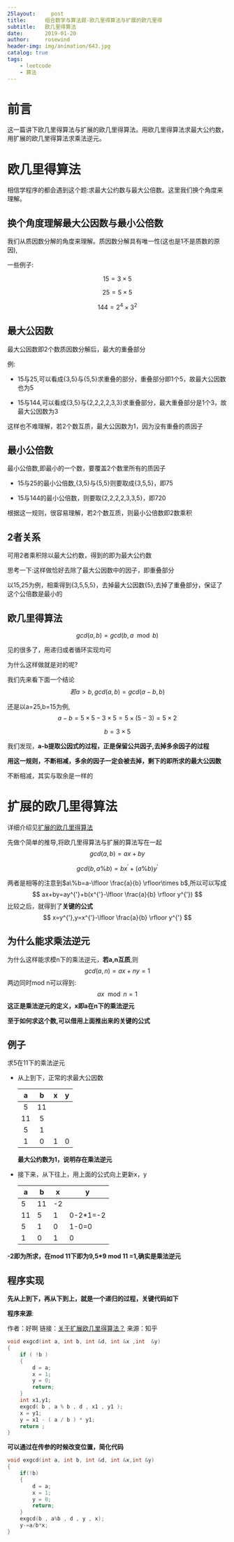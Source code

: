 ```yaml
---
25layout:     post
title:      组合数学与算法题-欧几里得算法与扩展的欧几里得
subtitle:   欧几里得算法
date:       2019-01-20
author:     rosewind
header-img: img/animation/643.jpg
catalog: true
tags:
    - leetcode
    - 算法
---
```


# 前言

这一篇讲下欧几里得算法与扩展的欧几里得算法。用欧几里得算法求最大公约数，用扩展的欧几里得算法求乘法逆元。

#  欧几里得算法

相信学程序的都会遇到这个题:求最大公约数与最大公倍数。这里我们换个角度来理解。

## 换个角度理解最大公因数与最小公倍数

我们从质因数分解的角度来理解。质因数分解具有唯一性(这也是1不是质数的原因),

一些例子:

$$
15 = 3 \times 5
$$

$$
25 = 5 \times 5
$$

$$
144 = 2^4 \times 3^2
$$



## 最大公因数

最大公因数即2个数质因数分解后，最大的重叠部分

例:

- 15与25,可以看成{3,5}与{5,5}求重叠的部分，重叠部分即1个5，故最大公因数也为5

- 15与144,可以看成{3,5}与{2,2,2,2,3,3}求重叠部分，最大重叠部分是1个3，故最大公因数为3

这样也不难理解，若2个数互质，最大公因数为1，因为没有重叠的质因子

## 最小公倍数

最小公倍数,即最小的一个数，要覆盖2个数里所有的质因子

- 15与25的最小公倍数,{3,5}与{5,5}则要取成{3,5,5}，即75

- 15与144的最小公倍数，则要取{2,2,2,2,3,3,5}，即720

根据这一规则，很容易理解，若2个数互质，则最小公倍数即2数乘积

## 2者关系

可用2者乘积除以最大公约数，得到的即为最大公约数

思考一下:这样做恰好去除了最大公因数中的因子，即重叠部分

以15,25为例，相乘得到{3,5,5,5}，去掉最大公因数{5},去掉了重叠部分，保证了这个公倍数是最小的

## 欧几里得算法

$$
gcd(a,b) = gcd(b,a \mod b)
$$

见的很多了，用递归或者循环实现均可

为什么这样做就是对的呢?

我们先来看下面一个结论
$$
若a>b,gcd(a,b)=gcd(a-b,b)
$$

还是以a=25,b=15为例,
$$
a-b=5 \times 5 - 3\times5=5\times(5-3)=5\times2
$$

$$
b=3\times5
$$

我们发现，**a-b提取公因式的过程，正是保留公共因子,去掉多余因子的过程**

**用这一规则，不断相减，多余的因子一定会被去掉，剩下的即所求的最大公因数**

不断相减，其实与取余是一样的

# 扩展的欧几里得算法

详细介绍见[扩展的欧几里得算法](https://zh.wikipedia.org/wiki/%E6%89%A9%E5%B1%95%E6%AC%A7%E5%87%A0%E9%87%8C%E5%BE%97%E7%AE%97%E6%B3%95)

先做个简单的推导,将欧几里得算法与扩展的算法写在一起
$$
gcd(a,b)=ax+by
$$

$$
gcd(b,a\%b)=bx^{'}+(a\%b)y^{'}
$$

两者是相等的注意到$a\%b=a-\lfloor \frac{a}{b} \rfloor\times b​$,所以可以写成
$$
ax+by=ay^{'}+b(x^{'}-\lfloor \frac{a}{b} \rfloor y^{'})
$$
比较之后，就得到了**关键的公式**
$$
x=y^{'},y=x^{'}-\lfloor \frac{a}{b} \rfloor y^{'}
$$

## 为什么能求乘法逆元

为什么这样能求模n下的乘法逆元，**若a,n互质**,则
$$
gcd(a,n)=ax+ny=1
$$
两边同时mod n可以得到:
$$
ax\mod n=1
$$
**这正是乘法逆元的定义，x即a在n下的乘法逆元**

**至于如何求这个数,可以借用上面推出来的关键的公式**

## 例子

求5在11下的乘法逆元

- 从上到下，正常的求最大公因数

  |  a   |  b   |  x   |  y   |
  | :--: | :--: | :--: | :--: |
  |  5   |  11  |      |      |
  |  11  |  5   |      |      |
  |  5   |  1   |      |      |
  |  1   |  0   |  1   |  0   |

  **最大公约数为1，说明存在乘法逆元**

- 接下来，从下往上，用上面的公式向上更新x，y

  | a    | b    | x    | y        |
  | ---- | ---- | ---- | -------- |
  | 5    | 11   | -2   |          |
  | 11   | 5    | 1    | 0-2*1=-2 |
  | 5    | 1    | 0    | 1-0=0    |
  | 1    | 0    | 1    | 0        |

**-2即为所求，在mod 11下即为9,5*9 mod 11 =1,确实是乘法逆元**

## 程序实现

**先从上到下，再从下到上，就是一个递归的过程，关键代码如下**

**程序来源**:

作者：好啊
链接：[关于扩展欧几里得算法？](https://www.zhihu.com/question/30067108/answer/153440477)
来源：知乎

```c
void exgcd(int a, int b, int &d, int &x ,int  &y)
{
	if ( !b )
	{
        d = a;
		x = 1;
		y = 0;
		return;
	}
	int x1,y1;
	exgcd( b , a % b , d , x1 , y1 );
	x = y1;
	y = x1 - ( a / b ) * y1;
	return ;
}

```

**可以通过在传参的时候改变位置，简化代码**

```c
void exgcd(int a, int b, int &d, int &x,int &y)
{
	if(!b)
	{   
        d = a;
		x = 1;
		y = 0;
		return;
	}
	exgcd(b , a%b , d , y , x);
	y-=a/b*x;
}
```

